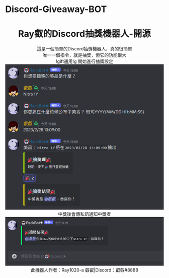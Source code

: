 # Discord-Giveaway-BOT
<h1 align="center">Ray叡的Discord抽獎機器人-開源</h1>
<p align="center">
  <a>這是一個簡單的Discord抽獎機器人，真的很簡單</a><br>
  <a>唯一一個指令，就是抽獎，但它的功能很大</a><br>
  <a>!gift通用!g 開始進行抽獎設定</a><br>
  <img src="./img/1.png" alt="html5"/><br>
  <a>中獎後會傳私訊通知中獎者</a><br>
  <img src="./img/2.png" alt="html5"/><br>
  <a>此機器人作者：Ray1020-a 叡叡|Discord：叡叡#8888</a>
</p>
